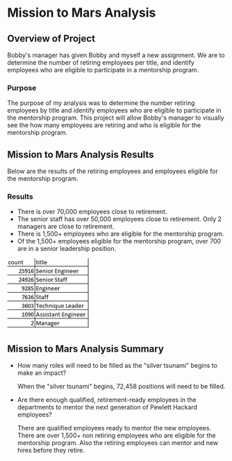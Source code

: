 # Mission to Mars Analysis

## Overview of Project
Bobby's manager has given Bobby and myself a new assignment. We are to determine the number of retiring employees per title, and identify employees who are eligible to participate in a mentorship program.
  
### Purpose
The purpose of my analysis was to determine the number retiring employees by title and identify employees who are eligible to participate in the mentorship program. This project will allow Bobby's manager to visually see the how many employees are retiring and who is eligible for the mentorship program. 

## Mission to Mars Analysis Results
Below are the results of the retiring employees and employees eligible for the mentorship program.

### Results
- There is over 70,000 employees close to retirement. 
- The senior staff has over 50,000 employees close to retirement. Only 2 managers are close to retirement.
- There is 1,500+ employees who are eligible for the mentorship program.
- Of the 1,500+ employees eligible for the mentorship program, over 700 are in a senior leadership position.

![Retiring](https://github.com/jag28731/Pewlett-Hackard/blob/main/Data/Retiring.png)
    
## Mission to Mars Analysis Summary

- How many roles will need to be filled as the "silver tsunami" begins to make an impact?
  
  When the "silver tsunami" begins, 72,458 positions will need to be filled. 
  
- Are there enough qualified, retirement-ready employees in the departments to mentor the next generation of Pewlett Hackard employees?
  
  There are qualified employees ready to mentor the new employees. There are over 1,500+ non retiring employees who are eligible for the mentorship program. Also the retiring employees can mentor and new hires before they retire. 

